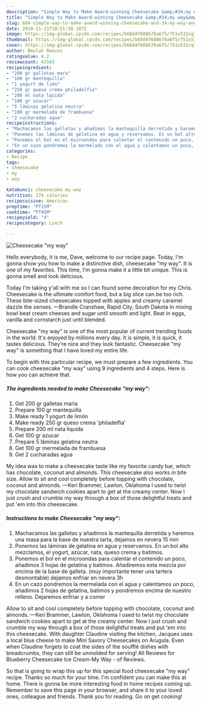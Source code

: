 ```yaml
---
description: "Simple Way to Make Award-winning Cheesecake &amp;#34;my way&amp;#34;"
title: "Simple Way to Make Award-winning Cheesecake &amp;#34;my way&amp;#34;"
slug: 684-simple-way-to-make-award-winning-cheesecake-and-34-my-way-and-34
date: 2020-11-21T10:51:50.187Z
image: https://img-global.cpcdn.com/recipes/b68d4f608670a6f5/751x532cq70/cheesecake-my-way-foto-principal.jpg
thumbnail: https://img-global.cpcdn.com/recipes/b68d4f608670a6f5/751x532cq70/cheesecake-my-way-foto-principal.jpg
cover: https://img-global.cpcdn.com/recipes/b68d4f608670a6f5/751x532cq70/cheesecake-my-way-foto-principal.jpg
author: Beulah Reeves
ratingvalue: 4.2
reviewcount: 43143
recipeingredient:
- "200 gr galletas mara"
- "100 gr mantequilla"
- "1 yogurt de limn"
- "250 gr queso crema philadelfia"
- "200 ml nata lquida"
- "100 gr azucar"
- "5 láminas gelatina neutra"
- "100 gr mermelada de frambuesa"
- "2 cucharadas agua"
recipeinstructions:
- "Machacamos las galletas y añadimos la mantequilla derretida y haremos una masa para la base de nuestra tarta, dejamos en nevera 15 min"
- "Ponemos las láminas de gelatina en agua y reservamos. En un bol alto mezclamos, el yogurt, azúcar, nata, queso crema y batimos."
- "Ponemos el bol en el microondas para calentar el contenido un poco, añadimos 3 hojas de gelatina y batimos. Añadiremos esta mezcla por encima de la base de galleta. (muy importante tener una tartera desmontable) dejamos enfriar en nevera 3h"
- "En un cazo pondremos la mermelada con el agua y calentamos un poco, añadimos 2 hojas de gelatina, batimos y pondremos encima de nuestro relleno. Dejaremos enfriar y a comer"
categories:
- Recipe
tags:
- cheesecake
- my
- way

katakunci: cheesecake my way 
nutrition: 274 calories
recipecuisine: American
preptime: "PT15M"
cooktime: "PT45M"
recipeyield: "4"
recipecategory: Lunch

---
```



![Cheesecake &#34;my way&#34;](https://img-global.cpcdn.com/recipes/b68d4f608670a6f5/751x532cq70/cheesecake-my-way-foto-principal.jpg)

Hello everybody, it is me, Dave, welcome to our recipe page. Today, I'm gonna show you how to make a distinctive dish, cheesecake &#34;my way&#34;. It is one of my favorites. This time, I'm gonna make it a little bit unique. This is gonna smell and look delicious.

Today I&#39;m taking y&#39;all with me so I can found some decoration for my Chris. Cheesecake is the ultimate comfort food, but a big slice can be too rich. These bite-sized cheesecakes topped with apples and creamy caramel dazzle the senses. —Brandie Cranshaw, Rapid City, South Dakota In mixing bowl beat cream cheeses and sugar until smooth and light. Beat in eggs, vanilla and cornstarch just until blended.

Cheesecake &#34;my way&#34; is one of the most popular of current trending foods in the world. It's enjoyed by millions every day. It is simple, it is quick, it tastes delicious. They're nice and they look fantastic. Cheesecake &#34;my way&#34; is something that I have loved my entire life.


To begin with this particular recipe, we must prepare a few ingredients. You can cook cheesecake &#34;my way&#34; using 9 ingredients and 4 steps. Here is how you can achieve that.

<!--inarticleads1-->

##### The ingredients needed to make Cheesecake &#34;my way&#34;:

1. Get 200 gr galletas maría
1. Prepare 100 gr mantequilla
1. Make ready 1 yogurt de limón
1. Make ready 250 gr queso crema &#39;philadelfia&#39;
1. Prepare 200 ml nata líquida
1. Get 100 gr azucar
1. Prepare 5 láminas gelatina neutra
1. Get 100 gr mermelada de frambuesa
1. Get 2 cucharadas agua


My idea was to make a cheesecake taste like my favorite candy bar, which has chocolate, coconut and almonds. This cheesecake also works in bite size. Allow to sit and cool completely before topping with chocolate, coconut and almonds. —Keri Brammer, Lawton, Oklahoma I used to twist my chocolate sandwich cookies apart to get at the creamy center. Now I just crush and crumble my way through a box of those delightful treats and put &#39;em into this cheesecake. 

<!--inarticleads2-->

##### Instructions to make Cheesecake &#34;my way&#34;:

1. Machacamos las galletas y añadimos la mantequilla derretida y haremos una masa para la base de nuestra tarta, dejamos en nevera 15 min
1. Ponemos las láminas de gelatina en agua y reservamos. En un bol alto mezclamos, el yogurt, azúcar, nata, queso crema y batimos.
1. Ponemos el bol en el microondas para calentar el contenido un poco, añadimos 3 hojas de gelatina y batimos. Añadiremos esta mezcla por encima de la base de galleta. (muy importante tener una tartera desmontable) dejamos enfriar en nevera 3h
1. En un cazo pondremos la mermelada con el agua y calentamos un poco, añadimos 2 hojas de gelatina, batimos y pondremos encima de nuestro relleno. Dejaremos enfriar y a comer


Allow to sit and cool completely before topping with chocolate, coconut and almonds. —Keri Brammer, Lawton, Oklahoma I used to twist my chocolate sandwich cookies apart to get at the creamy center. Now I just crush and crumble my way through a box of those delightful treats and put &#39;em into this cheesecake. With daughter Claudine visiting the kitchen, Jacques uses a local blue cheese to make Mini Savory Cheesecakes on Arugula. Even when Claudine forgets to coat the sides of the soufflé dishes with breadcrumbs, they can still be unmolded for serving! All Reviews for Blueberry Cheesecake Ice Cream-My Way - of Reviews. 

So that is going to wrap this up for this special food cheesecake &#34;my way&#34; recipe. Thanks so much for your time. I'm confident you can make this at home. There is gonna be more interesting food in home recipes coming up. Remember to save this page in your browser, and share it to your loved ones, colleague and friends. Thank you for reading. Go on get cooking!
